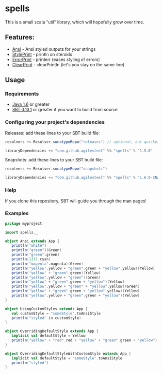 [Java 1.6]: http://java.com/en/download/index.jsp
[SBT 0.13.1]: http://www.scala-sbt.org/

[Ansi]:       src/test/scala/spells/AnsiTests.scala
[StylePrint]: src/test/scala/spells/StylePrintTests.scala
[ErrorPrint]: src/test/scala/spells/ErrorPrintTests.scala
[ClearPrint]: src/test/scala/spells/ClearPrintTests.scala

# spells

This is a small scala "util" library, which will hopefully grow over time.

## Features:

* [Ansi] - Ansi styled outputs for your strings
* [StylePrint] - println on steroids
* [ErrorPrint] - printerr (eases styling of errors)
* [ClearPrint] - clearPrintln (let's you stay on the same line)

## Usage

### Requirements

* [Java 1.6] or greater
* [SBT 0.13.1] or greater if you want to build from source

### Configuring your project's dependencies

Releases: add these lines to your SBT build file:
```scala
resolvers += Resolver.sonatypeRepo("releases") // optional, but quicker

libraryDependencies += "com.github.agilesteel" %% "spells" % "1.5.0"
```

Snapshots: add these lines to your SBT build file:
```scala
resolvers += Resolver.sonatypeRepo("snapshots")

libraryDependencies += "com.github.agilesteel" %% "spells" % "1.6.0-SNAPSHOT"
```
### Help
If you clone this repository, SBT will guide you through the man pages!

### Examples
```scala
package myproject

import spells._

object Ansi extends App {
   println("white")
   println("green")(Green)
   println("green".green)
   println(1337.cyan)
   println("magenta".magenta)(Green)
   println("yellow".yellow + "green".green + "yellow".yellow)(Yellow)
   println("yellow" + "green".green)(Yellow)
   println("yellow".yellow + "green")(Green)
   println("yellow" + "green".green + "yellow")(Yellow)
   println("yellow".yellow + "green" + "yellow".yellow)(Green)
   println("yellow" + "green".green + "yellow".yellow)(Yellow)
   println("yellow".yellow + "green".green + "yellow")(Yellow)
}

object UsingCustomStyles extends App {
   val customStyle = "someStyle".toAnsiStyle
   println("styled" in customStyle)
}

object OverridingDefaultStyle extends App {
   implicit val defaultStyle = Yellow
   println("yellow" + "red".red + "yellow" + "green".green + "yellow")
}

object OverridingDefaultStyleWithCustomStyle extends App {
   implicit val defaultStyle = "someStyle".toAnsiStyle
   println("styled")
}
```

